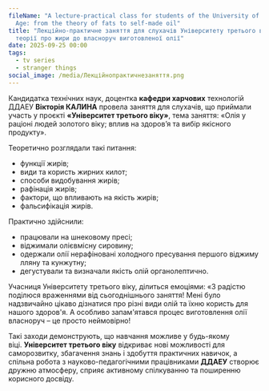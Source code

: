 ```yaml
---
fileName: "A lecture-practical class for students of the University of the Third
  Age: from the theory of fats to self-made oil"
title: "Лекційно-практичне заняття для слухачів Університету третього віку: від
  теорії про жири до власноруч виготовленої олії"
date: 2025-09-25 00:00
tags:
  - tv series
  - stranger things
social_image: /media/Лекційнопрактичнезаняття.png
---
```

Кандидатка технічних наук, доцентка **кафедри харчових** технологій ДДАЕУ **Вікторія КАЛИНА** провела заняття для слухачів, що приймали участь у проєкті **«Університет третього віку»**, тема заняття: «Олія у раціоні людей золотого віку; вплив на здоров’я та вибір якісного продукту».

Теоретично розглядали такі питання:

* функції жирів;
* види та користь жирних килот;
* способи видобування жирів;
* рафінація жирів;
* фактори, що впливають на якість жирів;
* фальсифікація жирів.

Практично здійснили:

* працювали на шнековому пресі;
* віджимали олієвмісну сировину;
* одержали олії нерафіновані холодного пресування першого віджиму лляну та кунжутну;
* дегустували та визначали якість олій органолептично.

Учасниця Університету третього віку, ділиться емоціями: «З радістю поділюся враженнями від сьогоднішнього заняття! Мені було надзвичайно цікаво дізнатися про різні види олій та їхню користь для нашого здоров'я. А особливо запам'ятався процес виготовлення олії власноруч – це просто неймовірно!

Такі заходи демонструють, що навчання можливе у будь-якому віці. **Університет третього віку** відкриває нові можливості для саморозвитку, збагачення знань і здобуття практичних навичок, а спільна робота з науково-педагогічними працівниками **ДДАЕУ** створює дружню атмосферу, сприяє активному спілкуванню та поширенню корисного досвіду.